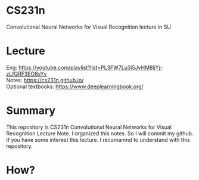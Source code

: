 # CS231n
 Convolutional Neural Networks for Visual Recognition lecture in SU

# Lecture
Eng: https://youtube.com/playlist?list=PL3FW7Lu3i5JvHM8ljYj-zLfQRF3EO8sYv <br>
Notes: https://cs231n.github.io/ <br>
Optional textbooks: https://www.deeplearningbook.org/

# Summary
This repository is CS231n Convolutional Neural Networks for Visual Recognition Lecture Note. I organized this notes. So I will commit my github. If you have some interest this lecture. I recomamnd to understand with this repository.

# How?

